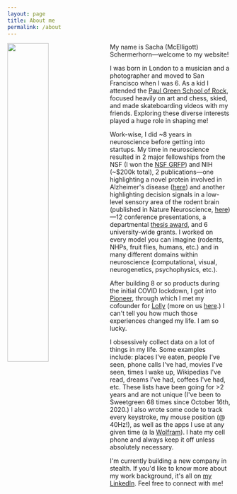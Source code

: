 ```yaml
---
layout: page
title: About me
permalink: /about
---
```


<img style="float: left; margin: 0px 15px 15px 0px;" src="{{site.imgurl}}/withLenny.JPG" width="43%" />

My name is Sacha (McElligott) Schermerhorn—welcome to my website! 


I was born in London to a musician and a photographer and moved to San Francisco when I was 6. As a kid I attended the [Paul Green School of Rock](https://en.wikipedia.org/wiki/Paul_Green_(musician)#The_Paul_Green_School_of_Rock_Music), focused heavily on art and chess, skied, and made skateboarding videos with my friends. Exploring these diverse interests played a huge role in shaping me!


Work-wise, I did ~8 years in neuroscience before getting into startups. My time in neuroscience resulted in 2 major fellowships from the NSF (I won the [NSF GRFP](https://en.wikipedia.org/wiki/NSF-GRFP)) and NIH (~$200k total), 2 publications—one highlighting a novel protein involved in Alzheimer's disease ([here](https://www.researchgate.net/publication/337725238_Secernin-1_is_a_novel_phosphorylated_tau_binding_protein_that_accumulates_in_Alzheimer's_disease_and_not_in_other_tauopathies)) and another highlighting decision signals in a low-level sensory area of the rodent brain (published in Nature Neuroscience, [here](http://nature.com/articles/s41593-022-01151-0))—12 conference presentations, a departmental [thesis award](https://cas.nyu.edu/content/nyu-as/cas/academic-programs/honors-programs/dean-awards.html), and 6 university-wide grants. I worked on every model you can imagine (rodents, NHPs, fruit flies, humans, etc.) and in many different domains within neuroscience (computational, visual, neurogenetics, psychophysics, etc.).
       
After building 8 or so products during the initial COVID lockdown, I got into [Pioneer](https://pioneer.app), through which I met my cofounder for [Lolly](https://www.thelollyapp.com) (more on us [here](https://www.forbes.com/sites/rachelsandler/2021/01/15/meet-lolly-the-new-gen-z-dating-app-combining-tiktok-and-tinder/).) I can't tell you how much those experiences changed my life. I am so lucky.

I obsessively collect data on a lot of things in my life. Some examples include: places I've eaten, people I've seen, phone calls I've had, movies I've seen, times I wake up, Wikipedias I've read, dreams I've had, coffees I've had, etc. These lists have been going for >2 years and are not unique (I've been to Sweetgreen 68 times since October 16th, 2020.) I also wrote some code to track every keystroke, my mouse position (@ 40Hz!), as well as the apps I use at any given time (a la [Wolfram](https://writings.stephenwolfram.com/2012/03/the-personal-analytics-of-my-life/)). I hate my cell phone and always keep it off unless absolutely necessary.

I'm currently building a new company in stealth. If you'd like to know more about my work background, it's all on [my LinkedIn](https://www.linkedin.com/in/sachamce/). Feel free to connect with me!
